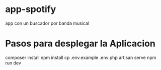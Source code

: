 # app-spotify
app con un buscador por banda musical

# Pasos para desplegar la Aplicacion
composer install
npm install
cp .env.example .env
php artisan serve
npm run dev

